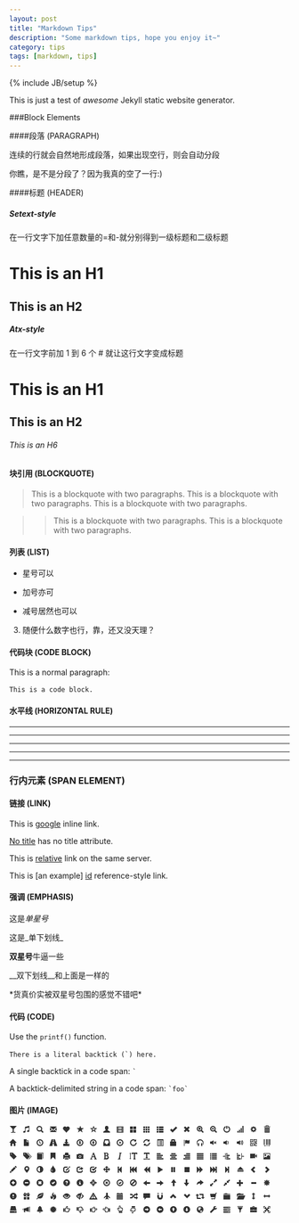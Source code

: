 ```yaml
---
layout: post
title: "Markdown Tips"
description: "Some markdown tips, hope you enjoy it~"
category: tips
tags: [markdown, tips]
---
```

{% include JB/setup %}

This is just a test of *awesome* Jekyll static website generator. 

###Block Elements

####段落 (PARAGRAPH)

连续的行就会自然地形成段落，如果出现空行，则会自动分段

你瞧，是不是分段了？因为我真的空了一行:)

####标题 (HEADER)

##### Setext-style

在一行文字下加任意数量的=和-就分别得到一级标题和二级标题

This is an H1
=========

This is an H2
--

##### Atx-style

在一行文字前加 1 到 6 个 # 就让这行文字变成标题

# This is an H1

## This is an H2

###### This is an H6

#### 块引用 (BLOCKQUOTE)

> This is a blockquote with two paragraphs.
This is a blockquote with two paragraphs.
This is a blockquote with two paragraphs.

>> This is a blockquote with two paragraphs.
This is a blockquote with two paragraphs.

#### 列表 (LIST)

* 星号可以
+ 加号亦可
- 减号居然也可以
3. 随便什么数字也行，靠，还又没天理？

#### 代码块 (CODE BLOCK)

This is a normal paragraph:

    This is a code block.

#### 水平线 (HORIZONTAL RULE)

* * *
***
******
- - -
-------------------

### 行内元素 (SPAN ELEMENT)

#### 链接 (LINK)

This is [google](https://www.google.com "Google") inline link.

[No title](http://www.baidu.com) has no title attribute.

This is [relative](/help) link on the same server.

This is [an example] [id] reference-style link.

[id]: http://example.com "Example"
[id]: http://another-example.com (Example)

#### 强调 (EMPHASIS)

这是*单星号*

这是_单下划线_

**双星号**牛逼一些

__双下划线__和上面是一样的

\*货真价实被双星号包围的感觉不错吧\*

#### 代码 (CODE)

Use the `printf()` function.

``There is a literal backtick (`) here.``

A single backtick in a code span: `` ` ``

A backtick-delimited string in a code span: `` `foo` ``

#### 图片 (IMAGE)

![Alt text](/assets/themes/twitter/bootstrap/img/glyphicons-halflings.png "Img")

